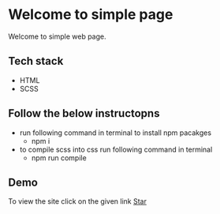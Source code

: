 # Welcome to simple page

Welcome to simple web page.

## Tech stack

- HTML
- SCSS

## Follow the below instructopns

- run following command in terminal to install npm pacakges
    - npm i
- to compile scss into css run following command in terminal
    - npm run compile

## Demo

To view the site click on the given link [Star](https://nabeela-samsi.github.io/StarHomePage/src/index.html)